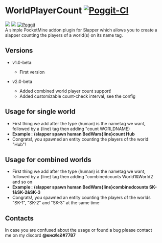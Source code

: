 # WorldPlayerCount [![Poggit-CI](https://poggit.pmmp.io/ci.badge/xXKHaLeD098Xx/WorldPlayerCount/WorldPlayerCount)](https://poggit.pmmp.io/ci/xXKHaLeD098Xx/WorldPlayerCount/WorldPlayerCount)

[![](https://poggit.pmmp.io/shield.dl.total/WorldPlayerCount)](https://poggit.pmmp.io/p/WorldPlayerCount)
[![](https://poggit.pmmp.io/shield.state/WorldPlayerCount)](https://poggit.pmmp.io/p/WorldPlayerCount)
[![Poggit](https://poggit.pmmp.io/ci.shield/xXKHaLeD098Xx/WorldPlayerCount/WorldPlayerCount?style=flat-square)](https://poggit.pmmp.io/ci/xXKHaLeD098Xx/WorldPlayerCount/WorldPlayerCount)
<br>
A simple PocketMine addon plugin for Slapper which allows you to create a slapper counting the players of a world(s) on its name tag.<br>
## Versions
- v1.0-beta
  - First version

- v2.0-beta
  - Added combined world player count support!
  - Added customizable count-check interval, see the config
## Usage for single world
- First thing we add after the type (human) is the nametag we want, followed by a {line} tag then adding "count WORLDNAME)<br>
- __Example : /slapper spawn human BedWars{line}count Hub<br>__
- Congrats!, you spawned an entity counting the players of the world "Hub"!
## Usage for combined worlds
- First thing we add after the type (human) is the nametag we want, followed by a {line} tag then adding "combinedcounts World1&World2 and so on<br>
- __Example : /slapper spawn human BedWars{line}combinedcounts SK-1&SK-2&SK-3__
- Congrats!, you spawned an entity counting the players of the worlds "SK-1", "SK-2" and "SK-3" at the same time
## Contacts
In case you are confused about the usage or found a bug please contact me on my discord __@кнαℓє∂#7787__
